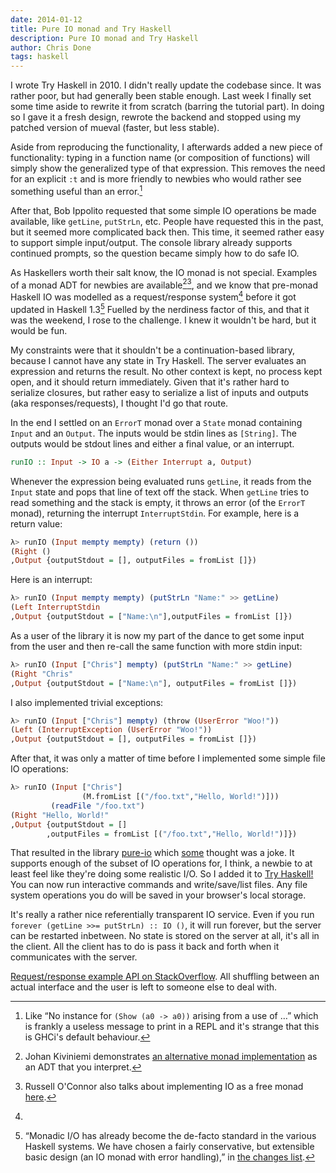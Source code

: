 ```yaml
---
date: 2014-01-12
title: Pure IO monad and Try Haskell
description: Pure IO monad and Try Haskell
author: Chris Done
tags: haskell
---
```


I wrote Try Haskell in 2010. I didn't really update the codebase
since. It was rather poor, but had generally been stable enough. Last
week I finally set some time aside to rewrite it from scratch (barring
the tutorial part). In doing so I gave it a fresh design, rewrote the
backend and stopped using my patched version of mueval (faster, but
less stable).

Aside from reproducing the functionality, I afterwards added a new
piece of functionality: typing in a function name (or composition of
functions) will simply show the generalized type of that
expression. This removes the need for an explicit `:t` and is more
friendly to newbies who would rather see something useful than an
error.[^1]

After that, Bob Ippolito requested that some simple IO operations be
made available, like `getLine`, `putStrLn`, etc. People have requested
this in the past, but it seemed more complicated back then. This time,
it seemed rather easy to support simple input/output. The console
library already supports continued prompts, so the question became
simply how to do safe IO.

As Haskellers worth their salt know, the IO monad is not
special. Examples of a monad ADT for newbies are available[^2][^5],
and we know that pre-monad Haskell IO was modelled as
a request/response system[^3] before it got updated in Haskell 1.3[^4]
Fuelled by the nerdiness factor of this, and that it was the weekend,
I rose to the challenge. I knew it wouldn't be hard, but it would be
fun.

My constraints were that it shouldn't be a continuation-based library,
because I cannot have any state in Try Haskell. The server evaluates
an expression and returns the result. No other context is kept, no
process kept open, and it should return immediately. Given that it's
rather hard to serialize closures, but rather easy to serialize a list
of inputs and outputs (aka responses/requests), I thought I'd go that
route.

In the end I settled on an `ErrorT` monad over a `State` monad
containing `Input` and an `Output`. The inputs would be
stdin lines as `[String]`. The outputs would be stdout lines and
either a final value, or an interrupt.

``` haskell
runIO :: Input -> IO a -> (Either Interrupt a, Output)
```

Whenever the expression being evaluated runs `getLine`, it reads from
the `Input` state and pops that line of text off the stack. When
`getLine` tries to read something and the stack is empty, it throws an
error (of the `ErrorT` monad), returning the interrupt
`InterruptStdin`. For example, here is a return value:

``` haskell
λ> runIO (Input mempty mempty) (return ())
(Right ()
,Output {outputStdout = [], outputFiles = fromList []})
```

Here is an interrupt:

``` haskell
λ> runIO (Input mempty mempty) (putStrLn "Name:" >> getLine)
(Left InterruptStdin
,Output {outputStdout = ["Name:\n"],outputFiles = fromList []})
```

As a user of the library it is now my part of the dance to get some
input from the user and then re-call the same function with more stdin
input:

``` haskell
λ> runIO (Input ["Chris"] mempty) (putStrLn "Name:" >> getLine)
(Right "Chris"
,Output {outputStdout = ["Name:\n"], outputFiles = fromList []})
```

I also implemented trivial exceptions:

``` haskell
λ> runIO (Input ["Chris"] mempty) (throw (UserError "Woo!"))
(Left (InterruptException (UserError "Woo!"))
,Output {outputStdout = [], outputFiles = fromList []})
```

After that, it was only a matter of time before I implemented some
simple file IO operations:

``` haskell
λ> runIO (Input ["Chris"]
                (M.fromList [("/foo.txt","Hello, World!")]))
         (readFile "/foo.txt")
(Right "Hello, World!"
,Output {outputStdout = []
        ,outputFiles = fromList [("/foo.txt","Hello, World!")]})
```

That resulted in the library
[pure-io](https://hackage.haskell.org/package/pure-io/docs/PureIO.html)
which
[some](http://ircbrowse.net/browse/haskell?id=17223900&timestamp=1389386757#t1389386757)
thought was a joke. It supports enough of the subset of IO operations
for, I think, a newbie to at least feel like they're doing some
realistic I/O. So I added it to [Try Haskell!](http://tryhaskell.org/) You can now run
interactive commands and write/save/list files. Any file system
operations you do will be saved in your browser's local storage.

It's really a rather nice referentially transparent IO service. Even
if you run `forever (getLine >>= putStrLn) :: IO ()`, it will run
forever, but the server can be restarted inbetween. No state is stored
on the server at all, it's all in the client. All the client has to do
is pass it back and forth when it communicates with the server.

[^1]: Like “No instance for `(Show (a0 -> a0))` arising from a use of …”
      which is frankly a useless message to print in a REPL and it's
      strange that this is GHCi's default behaviour.

[^2]: Johan Kiviniemi demonstrates
[an alternative monad implementation](https://gist.github.com/ion1/7154691)
as an ADT that you interpret.

[^3]:
[Request/response example API on StackOverflow](http://stackoverflow.com/questions/17002119/haskell-pre-monadic-i-o). All
shuffling between an actual interface and the user is left to someone
else to deal with.

[^4]: “Monadic I/O has already become the de-facto standard in the
various Haskell systems. We have chosen a fairly conservative, but
extensible basic design (an IO monad with error handling),” in
[the changes list](http://www.haskell.org/definition/from12to13.html#monad).

[^5]: Russell O'Connor also talks about implementing IO as a free
monad [here](http://r6.ca/blog/20110520T220201Z.html).
